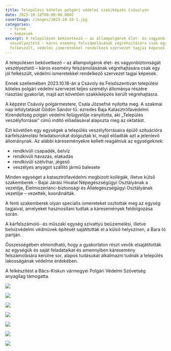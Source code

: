 ```yaml
---
title: Települési köteles polgári védelmi szakiképzés Csávolyon
date: 2023-10-18T00:00:00.000Z
coverImage: /images/2023-10-18-1.jpg
categories:
  - hirek
  - kepzesek
excerpt: A településen bekövetkező – az állampolgárok élet- és vagyonbiztonságát
  veszélyeztető – káros esemény felszámolásának végrehajtására csak egy jól
  felkészült, védelmi ismeretekkel rendelkező szervezet tagjai képesek.
---
```

A településen bekövetkező – az állampolgárok élet- és vagyonbiztonságát veszélyeztető – káros esemény felszámolásának végrehajtására csak egy jól felkészült, védelmi ismeretekkel rendelkező szervezet tagjai képesek.

Ennek szellemében 2023.10.18-án a Csávoly és Felsőszentiván települési köteles polgári védelmi szervezet teljes személyi állománya részére riasztási gyakorlat, majd azt követően szakkiképzés került végrehajtásra. 

A képzést Csávoly polgármestere, Csala Józsefné nyitotta meg. A szakmai nap lefolytatását Gödön Sándor tű. ezredes Baja Katasztrófavédelmi Kirendeltség polgári védelmi felügyelője irányította, aki „Település veszélyforrásai” című indító előadásával alapozta meg az oktatást.

Ezt követően egy egységek a település veszélyforrásaira épülő szituációra  kárfelszámolási feladatsorokat dolgoztak ki, majd előadták azt a jelenlevő állománynak. Az alábbi káreseményekre kellett reagálniuk az egységeknek:

* rendkívüli csapadék, belvíz
* rendkívüli havazás, elakadás
* rendkívüli szélvihar, jégeső
* veszélyes anyagot szállító jármű balesete

Minden egységet a katasztrófavédelmi megbízott kollégák, illetve külső szakemberek – Bajai Járási Hivatal Népegészségügyi Osztályának a vezetője, Élelmiszerlánc-biztonsági és Állategészségügyi Osztályának vezetője – vezették, koordinálták.

A fenti szakemberek olyan speciális ismereteket osztottak meg az egység tagjaival, amelyeket hasznosítani tudtak a káresemények feldolgozása során.

A kárfelszámoló- és műszaki egység szivattyú beüzemelési, illetve belvízvédelmi védművek építését sajátították el a külső helyszínen, a Bara tó partján.

Összességében elmondható, hogy a gyakorlaton részt vevők elsajátították az egységük és saját feladataikat és amennyiben káresemény felszámolására kerülne sor, alapos tudásukat alkalmazni tudnák a település lakosságának védelme érdekében.

A felkészítést a Bács-Kiskun vármegyei Polgári Védelmi Szövetség anyagilag támogatta.

![](/images/2023-10-18-2.jpg)

![](/images/2023-10-18-3.jpg)

![](/images/2023-10-18-4.jpg)

![](/images/2023-10-18-5.jpg)

![](/images/2023-10-18-6.jpg)

![](/images/2023-10-18-7.jpg)

![](/images/2023-10-18-8.jpg)
